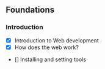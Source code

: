 ## Foundations

### Introduction

- [x] Introduction to Web development
- [x] How does the web work?
- [] Installing and setting tools